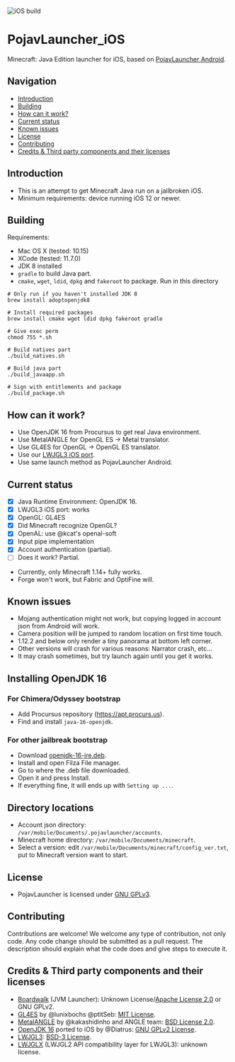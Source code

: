 ![iOS build](https://github.com/PojavLauncherTeam/PojavLauncher_iOS/workflows/iOS%20build/badge.svg)

# PojavLauncher_iOS
Minecraft: Java Edition launcher for iOS, based on [PojavLauncher Android](https://github.com/PojavLauncherTeam/PojavLauncher).

## Navigation
- [Introduction](#introduction)
- [Building](#building)
- [How can it work?](#how-can-it-work)
- [Current status](#current-status)
- [Known issues](#known-issues)
- [License](#license)
- [Contributing](#contributing)
- [Credits & Third party components and their licenses](#credits--third-party-components-and-their-licenses)

## Introduction
- This is an attempt to get Minecraft Java run on a jailbroken iOS.
- Minimum requirements: device running iOS 12 or newer.

## Building
Requirements:
- Mac OS X (tested: 10.15)
- XCode (tested: 11.7.0)
- JDK 8 installed
- `gradle` to build Java part.
- `cmake`, `wget`, `ldid`, `dpkg` and `fakeroot` to package.
Run in this directory
```
# Only run if you haven't installed JDK 8
brew install adoptopenjdk8

# Install required packages
brew install cmake wget ldid dpkg fakeroot gradle

# Give exec perm
chmod 755 *.sh

# Build natives part
./build_natives.sh

# Build java part
./build_javaapp.sh

# Sign with entitlements and package
./build_package.sh
```

## How can it work?
- Use OpenJDK 16 from Procursus to get real Java environment.
- Use MetalANGLE for OpenGL ES -> Metal translator.
- Use GL4ES for OpenGL -> OpenGL ES translator.
- Use our [LWJGL3 iOS port](https://github.com/PojavLauncherTeam/lwjgl3).
- Use same launch method as PojavLauncher Android.

## Current status
- [x] Java Runtime Environment: OpenJDK 16.
- [x] LWJGL3 iOS port: works
- [x] OpenGL: GL4ES
- [x] Did Minecraft recognize OpenGL?
- [x] OpenAL: use @kcat's openal-soft
- [x] Input pipe implementation
- [x] Account authentication (partial).
- [ ] Does it work? Partial.
- Currently, only Minecraft 1.14+ fully works.
- Forge won't work, but Fabric and OptiFine will.

## Known issues
- Mojang authentication might not work, but copying logged in account json from Android will work.
- Camera position will be jumped to random location on first time touch.
- 1.12.2 and below only render a tiny panorama at bottom left corner.
- Other versions will crash for various reasons: Narrator crash, etc...
- It may crash sometimes, but try launch again until you get it works.

## Installing OpenJDK 16
### For Chimera/Odyssey bootstrap
- Add Procursus repository (https://apt.procurs.us).
- Find and install `java-16-openjdk`.

### For other jailbreak bootstrap
- Download [openjdk-16-jre.deb](https://github.com/PojavLauncherTeam/PojavLauncher_iOS/releases/download/v16-openjdk/openjdk-16-jre_16.0.0_iphoneos-arm.deb).
- Install and open Filza File manager.
- Go to where the .deb file downloaded.
- Open it and press Install.
- If everything fine, it will ends up with `Setting up ...`.

## Directory locations
- Account json directory: `/var/mobile/Documents/.pojavlauncher/accounts`.
- Minecraft home directory: `/var/mobile/Documents/minecraft`.
- Select a version: edit `/var/mobile/Documents/minecraft/config_ver.txt`, put to Minecraft version want to start.

## License
- PojavLauncher is licensed under [GNU GPLv3](https://github.com/khanhduytran0/PojavLauncher_iOS/blob/master/LICENSE).

## Contributing
Contributions are welcome! We welcome any type of contribution, not only code. Any code change should be submitted as a pull request. The description should explain what the code does and give steps to execute it.

## Credits & Third party components and their licenses
- [Boardwalk](https://github.com/zhuowei/Boardwalk) (JVM Launcher): Unknown License/[Apache License 2.0](https://github.com/zhuowei/Boardwalk/blob/master/LICENSE) or GNU GPLv2.
- [GL4ES](https://github.com/ptitSeb/gl4es) by @lunixbochs @ptitSeb: [MIT License](https://github.com/ptitSeb/gl4es/blob/master/LICENSE).<br>
- [MetalANGLE](https://github.com/kakashidinho/metalangle) by @kakashidinho and ANGLE team: [BSD License 2.0](https://github.com/kakashidinho/metalangle/blob/master/LICENSE).
- [OpenJDK 16](https://www.ios-repo-updates.com/repository/procursus/package/openjdk-16-jre) ported to iOS by @Diatrus: [GNU GPLv2 License](https://openjdk.java.net/legal/gplv2+ce.html).<br>
- [LWJGL3](https://github.com/PojavLauncherTeam/lwjgl3): [BSD-3 License](https://github.com/LWJGL/lwjgl3/blob/master/LICENSE.md).
- [LWJGLX](https://github.com/PojavLauncherTeam/lwjglx) (LWJGL2 API compatibility layer for LWJGL3): unknown license.<br>
